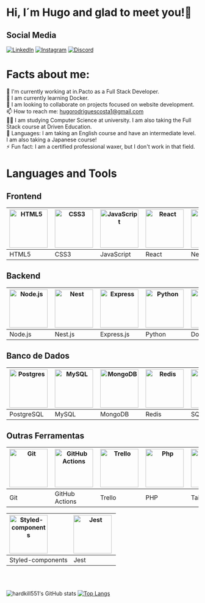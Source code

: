 # Hi, I´m Hugo and glad to meet you!👋

## Social Media

[![LinkedIn](https://img.shields.io/badge/LinkedIn-%230077B5.svg?logo=linkedin&logoColor=white)](https://linkedin.com/in/hugo-r-costa) [![Instagram](https://img.shields.io/badge/Instagram-%23E4405F.svg?logo=Instagram&logoColor=white)](https://instagram.com/hug0_c05t4) [![Discord](https://img.shields.io/badge/Discord-%237289DA.svg?logo=discord&logoColor=white)](https://discord.gg/HardKILL#9672)


# Facts about me:

🔭 I'm currently working at in.Pacto as a Full Stack Developer.<br />
🌱 I am currently learning Docker.<br />
👯 I am looking to collaborate on projects focused on website development.<br />
📫 How to reach me: hugorodriguescosta1@gmail.com<br />
👨‍🎓 I am studying Computer Science at university. I am also taking the Full Stack course at Driven Education.<br />
📘 Languages: I am taking an English course and have an intermediate level. I am also taking a Japanese course!<br />
⚡ Fun fact: I am a certified professional waxer, but I don't work in that field.

# Languages and Tools

## Frontend

| <img align="left" alt="HTML5" width="100px" src="https://img.shields.io/badge/HTML5-E34F26?style=for-the-badge&logo=html5&logoColor=white" /> | <img align="left" alt="CSS3" width="100px" src="https://img.shields.io/badge/CSS3-1572B6?style=for-the-badge&logo=css3&logoColor=white" /> | <img align="left" alt="JavaScript" width="100px" src="https://img.shields.io/badge/JavaScript-323330?style=for-the-badge&logo=javascript&logoColor=F7DF1E" /> | <img align="left" alt="React" width="100px" src="https://img.shields.io/badge/React-20232A?style=for-the-badge&logo=react&logoColor=61DAFB" /> | <img align="left" alt="Next.js" width="100px" src="https://img.shields.io/badge/next%20js-000000?style=for-the-badge&logo=nextdotjs&logoColor=white" /> |
|---|---|---|---|---|
| HTML5 | CSS3 | JavaScript | React | Next.js |

## Backend

| <img align="left" alt="Node.js" width="100px" src="https://img.shields.io/badge/Node%20js-339933?style=for-the-badge&logo=nodedotjs&logoColor=white" /> | <img align="left" alt="Nest" width="100px" src="https://img.shields.io/badge/nestjs-E0234E?style=for-the-badge&logo=nestjs&logoColor=white" /> | <img align="left" alt="Express" width="100px" src="https://img.shields.io/badge/Express%20js-000000?style=for-the-badge&logo=express&logoColor=white" /> | <img align="left" alt="Python" width="100px" src="https://img.shields.io/badge/Python-FFD43B?style=for-the-badge&logo=python&logoColor=blue" /> | <img align="left" alt="Docker" width="100px" src="https://img.shields.io/badge/Docker-2CA5E0?style=for-the-badge&logo=docker&logoColor=white" /> |
|---|---|---|---|---|
| Node.js | Nest.js | Express.js | Python | Docker |

## Banco de Dados

| <img align="left" alt="Postgres" width="100px" src="https://img.shields.io/badge/PostgreSQL-316192?style=for-the-badge&logo=postgresql&logoColor=white" /> | <img align="left" alt="MySQL" width="100px" src="https://img.shields.io/badge/MySQL-005C84?style=for-the-badge&logo=mysql&logoColor=white" /> | <img align="left" alt="MongoDB" width="100px" src="https://img.shields.io/badge/MongoDB-4EA94B?style=for-the-badge&logo=mongodb&logoColor=white" /> | <img align="left" alt="Redis" width="100px" src="https://img.shields.io/badge/redis-%23DD0031.svg?&style=for-the-badge&logo=redis&logoColor=white" /> | <img align="left" alt="sqlite" width="100px" src="https://img.shields.io/badge/SQLite-07405E?style=for-the-badge&logo=sqlite&logoColor=white" /> |
|---|---|---|---|---|
| PostgreSQL | MySQL | MongoDB | Redis | SQLite |

## Outras Ferramentas

| <img align="left" alt="Git" width="100px" src="https://img.shields.io/badge/GIT-E44C30?style=for-the-badge&logo=git&logoColor=white" /> | <img align="left" alt="GitHub Actions" width="100px" src="https://img.shields.io/badge/Github%20Actions-282a2e?style=for-the-badge&logo=githubactions&logoColor=367cfe" /> | <img align="left" alt="Trello" width="100px" src="https://img.shields.io/badge/Trello-0052CC?style=for-the-badge&logo=trello&logoColor=white" /> | <img align="left" alt="Php" width="100px" src="https://img.shields.io/badge/PHP-777BB4?style=for-the-badge&logo=php&logoColor=white" /> | <img align="left" alt="Tailwind CSS" width="100px" src="https://img.shields.io/badge/Tailwind_CSS-38B2AC?style=for-the-badge&logo=tailwind-css&logoColor=white" /> |
|---|---|---|---|---|
| Git | GitHub Actions | Trello | PHP | Tailwind CSS |

| <img align="left" alt="Styled-components" width="100px" src="https://img.shields.io/badge/styled--components-DB7093?style=for-the-badge&logo=styled-components&logoColor=white" /> | <img align="left" alt="Jest" width="100px" src="https://img.shields.io/badge/Jest-C21325?style=for-the-badge&logo=jest&logoColor=white" /> |
|---|---|
| Styled-components | Jest |

<br/>
<br/>


![hardkill551's GitHub stats](https://github-readme-stats.vercel.app/api?username=hardkill551&show_icons=true&theme=radical)
[![Top Langs](https://github-readme-stats.vercel.app/api/top-langs/?username=hardkill551&layout=compact)](https://github.com/anuraghazra/github-readme-stats)


